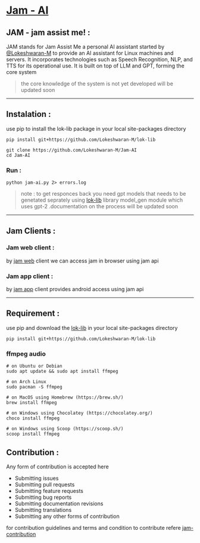 
# [Jam - AI](https://github.com/Lokeshwaran-M/Jam-AI)

## JAM - jam assist me! :

JAM stands for Jam Assist Me <!--  or just assist me --> a personal AI assistant started by [@Lokeshwaran-M](https://github.com/Lokeshwaran-M) to provide an AI assistant for Linux machines and servers. It incorporates technologies such as Speech Recognition, NLP, and TTS for its operational use. It is built on top of LLM and GPT, forming the core system
> the core knowledge of the system is not yet developed will be updated soon

---

## Instalation :

use pip to install the lok-lib package in your local site-packages directory
```
pip install git+https://github.com/Lokeshwaran-M/lok-lib
```

```
git clone https://github.com/Lokeshwaran-M/Jam-AI
cd Jam-AI
```

### Run :

```
python jam-ai.py 2> errors.log
```
> note : to get responces back you need gpt models that needs to be genetated seprately using [lok-lib](https://github.com/Lokeshwaran-M/lok-lib) library model_gen module which uses gpt-2 .documentation on the process will be updated soon

---

## Jam Clients :

### Jam web client :
by [jam web](https://github.com/Lokeshwaran-M/jam-ai.web.git) client we can access jam in browser using jam api
### Jam app client :
by [jam app](https://github.com/Lokeshwaran-M/jam-ai.app.git) client provides android access using jam api

---

## Requirement :

use pip and download the [lok-lib](https://github.com/Lokeshwaran-M/lok-lib) in your local site-packages directory

```
pip install git+https://github.com/Lokeshwaran-M/lok-lib
```

### ffmpeg audio 

```
# on Ubuntu or Debian
sudo apt update && sudo apt install ffmpeg

# on Arch Linux
sudo pacman -S ffmpeg

# on MacOS using Homebrew (https://brew.sh/)
brew install ffmpeg

# on Windows using Chocolatey (https://chocolatey.org/)
choco install ffmpeg

# on Windows using Scoop (https://scoop.sh/)
scoop install ffmpeg
```

## Contribution :

Any form of contribution is accepted here
- Submitting issues
- Submitting pull requests
- Submitting feature requests
- Submitting bug reports
- Submitting documentation revisions
- Submitting translations
- Submitting any other forms of contribution

for contribution guidelines and terms and condition to contribute refere [jam-contribution](https://github.com/Lokeshwaran-M/jam-contribution.git)

